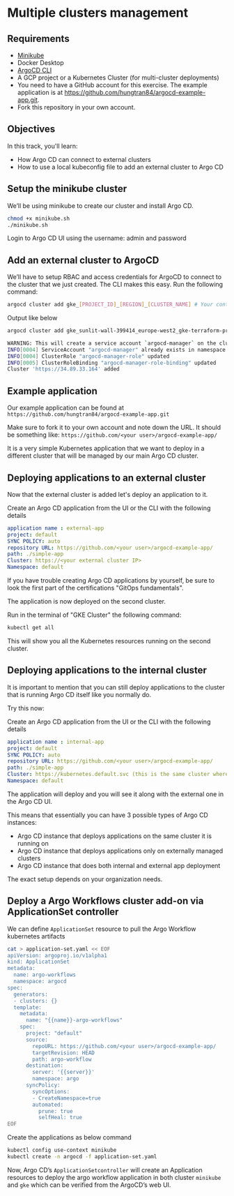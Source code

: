 # Multiple clusters management

## Requirements
  - [Minikube](https://minikube.sigs.k8s.io/docs/start/)
  - Docker Desktop
  - [ArgoCD CLI](https://argo-cd.readthedocs.io/en/stable/cli_installation/)
  - A GCP project or a Kubernetes Cluster (for multi-cluster deployments)
  - You need to have a GitHub account for this exercise. The example application is at https://github.com/hungtran84/argocd-example-app.git.
  - Fork this repository in your own account.

## Objectives
In this track, you'll learn:

  - How Argo CD can connect to external clusters
  - How to use a local kubeconfig file to add an external cluster to Argo CD

## Setup the minikube cluster
We’ll be using minikube to create our cluster and install Argo CD.

```sh
chmod +x minikube.sh
./minikube.sh
```
Login to Argo CD UI using the username: admin and password

## Add an external cluster to ArgoCD
We’ll have to setup RBAC and access credentials for ArgoCD to connect to the cluster that we just created. The CLI makes this easy. Run the following command:

```sh
argocd cluster add gke_[PROJECT_ID]_[REGION]_[CLUSTER_NAME] # Your context name
```

Output like below
```sh
argocd cluster add gke_sunlit-wall-399414_europe-west2_gke-terraform-project --name gke

WARNING: This will create a service account `argocd-manager` on the cluster referenced by context `gke_sunlit-wall-399414_europe-west2_gke-terraform-project` with full cluster level privileges. Do you want to continue [y/N]? y
INFO[0004] ServiceAccount "argocd-manager" already exists in namespace "kube-system" 
INFO[0004] ClusterRole "argocd-manager-role" updated    
INFO[0005] ClusterRoleBinding "argocd-manager-role-binding" updated 
Cluster 'https://34.89.33.164' added
```

## Example application

Our example application can be found at `https://github.com/hungtran84/argocd-example-app.git`

Make sure to fork it to your own account and note down the URL. It should be something like: `https://github.com/<your user>/argocd-example-app/`

It is a very simple Kubernetes application that we want to deploy in a different cluster that will be managed by our main Argo CD cluster.

## Deploying applications to an external cluster
Now that the external cluster is added let's deploy an application to it.

Create an Argo CD application from the UI or the CLI with the following details

```yaml
application name : external-app
project: default
SYNC POLICY: auto
repository URL: https://github.com/<your user>/argocd-example-app/
path: ./simple-app
Cluster: https://<your external cluster IP>
Namespace: default
```

If you have trouble creating Argo CD applications by yourself, be sure to look the first part of the certifications "GitOps fundamentals".

The application is now deployed on the second cluster.

Run in the terminal of "GKE Cluster" the following command:
```sh
kubectl get all
```

This will show you all the Kubernetes resources running on the second cluster.

## Deploying applications to the internal cluster
It is important to mention that you can still deploy applications to the cluster that is running Argo CD itself like you normally do.

Try this now:

Create an Argo CD application from the UI or the CLI with the following details
```yaml
application name : internal-app
project: default
SYNC POLICY: auto
repository URL: https://github.com/<your user>/argocd-example-app/
path: ./simple-app
Cluster: https://kubernetes.default.svc (this is the same cluster where ArgoCD is installed - Minikube cluster)
Namespace: default
```

The application will deploy and you will see it along with the external one in the Argo CD UI.

This means that essentially you can have 3 possible types of Argo CD instances:
  - Argo CD instance that deploys applications on the same cluster it is running on
  - Argo CD instance that deploys applications only on externally managed clusters
  - Argo CD instance that does both internal and external app deployment

The exact setup depends on your organization needs.

## Deploy a Argo Workflows cluster add-on via ApplicationSet controller

We can define `ApplicationSet` resource to pull the Argo Workflow kubernetes artifacts

```sh
cat > application-set.yaml << EOF
apiVersion: argoproj.io/v1alpha1
kind: ApplicationSet
metadata:
  name: argo-workflows
  namespace: argocd
spec:
  generators:
  - clusters: {} 
  template: 
    metadata:
      name: "{{name}}-argo-workflows"
    spec:
      project: "default"
      source:
        repoURL: https://github.com/<your user>/argocd-example-app/
        targetRevision: HEAD
        path: argo-workflow
      destination:
        server: '{{server}}'
        namespace: argo
      syncPolicy:
        syncOptions:    
        - CreateNamespace=true
        automated:
          prune: true
          selfHeal: true
EOF
```
Create the applications as below command
```sh
kubectl config use-context minikube 
kubectl create -n argocd -f application-set.yaml
```
Now, Argo CD’s `ApplicationSetcontroller` will create an Application resources to deploy the argo workflow application in both cluster `minikube` and `gke` which can be verified from the ArgoCD’s web UI.
